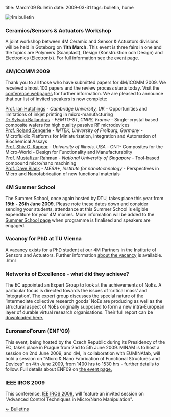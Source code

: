title: March'09 Bulletin
date: 2009-03-31 
tags: bulletin, home


![4m bulletin](/4m-association/images/4mbulletin168.png)

<!--break-->
### Ceramics/Sensors & Actuators Workshop

A joint workshop between 4M Ceramic and Sensor & Actuators divisions will be held in Goteborg on <strong>11th March.</strong>   This event is three fairs in one and the topics are Polymers (Scanplast), Design (Konstruktion och Design) and Electronics (Electronix). For full information see [the event page.](/4m-association/node/55/55.html)

### 4M/ICOMM 2009

Thank you to all those who have submitted papers for 4M/ICOMM 2009. We received almost 100 papers and the review process starts today. Visit the [conference webpages](/4m-association/conference/2009 "conference webpages") for further information. We are pleased to announce that our list of invited speakers is now complete:  

[Prof. Ian Hutchings](/4m-association/node/76/76.html) - <i>Cambridge University, UK</i> -  Opportunities and limitations of inkjet printing in micro-manufacturing    
[Dr Sylvain Ballandras](/4m-association/node/72/72.html) - <i>FEMTO-ST, CNRS, France</i> - Single-crystal based composite wafers for high quality passive RF microdevices  
[Prof. Roland Zengerle](/4m-association/node/71/71.html) - <i>IMTEK, University of Freiburg, Germany</i> - Microfluidic Platforms for Miniaturization, Integration and Automation of Biochemical Assays  
[Prof. Shiv G. Kapoor](/4m-association/node/73/73.html) - <i>University of Illinois, USA</i> - CNT- Composites for the Micro-World - Design for Functionality and Manufacturabilty  
[Prof. Mustafizur Rahman](/4m-association/conference/2009/Speakers/Mustafizur-Rahman) - <i>National University of Singapore</i> - Tool-based compound micro/nano machining  
[Prof. Dave Blank](/4m-association/conference/2009/Speakers/DaveBlank) - <i>MESA+, Institute for nanotechnology</i> - Perspectives in Micro and Nanofabrication of new functional materials  

### 4M Summer School

The Summer School, once again hosted by DTU, takes place this year from **15th - 26th June 2009**. Please note these dates down and consider sending your students, attendance at this Summer School is eligible expenditure for your 4M monies. More information will be added to the [Summer School page](/4m-association/event/4M-Summer-School) when programme is finalised and speakers are engaged.

### Vacancy for PhD at TU Vienna

A vacancy exists for a PhD student at our 4M Partners in the Institute of Sensors and Actuators. Further information [about the vacancy](/4m-association/content/PhD-position-ISAS-TU-Vienna/PhD-position-ISAS-TU-Vienna.html) is available. .html

### Networks of Excellence - what did they achieve?

The EC appointed an Expert Group to look at the achievements of NoEs. A particular focus is directed towards the issues of ‘critical mass’ and ‘integration’. The expert group discusses the special nature of the ‘intermediate collective research goods’ NoEs are producing as well as the structural aspect of NoEs originally supposed to form a new intra-European layer of durable virtual research organisations. Their full report can be [downloaded here.](/4m-association/content/Expert-Group-future-Networks-Excellence-Final-Report/Expert-Group-future-Networks-Excellence-Final-Report.html)

### EuronanoForum (ENF'09)

This event, being hosted by the Czech Republic during its Presidency of the EC, takes place in Prague from 2nd to 5th June 2009. MINAM is to host a session on 2nd June 2009, and 4M, in collaboration with EUMINAfab, will hold a session on "Micro & Nano Fabrication of Functional Structures and Devices" on 4th June 2009, from 1400 hrs to 1530 hrs - further details to follow. Full details about ENF09 on [the event page.](/4m-association/node/68 "4M events list")

### IEEE IROS 2009

This conference, [IEE IROS 2009,](http://www.iros09.mtu.edu/index.php/IROS_2009:_The_2009_IEEE/RSJ_International_Conference_on_Intelligent_RObots_and_Systems) will feature an invited session on "Advanced Control Techniques in Micro/Nano Manipulation".

[&larr; Bulletins](/4m-association/bulletin/index.html)